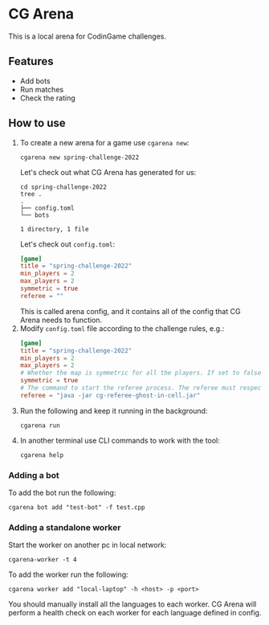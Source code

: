 # CG Arena

This is a local arena for CodinGame challenges.

## Features

- Add bots
- Run matches
- Check the rating

## How to use

1. To create a new arena for a game use `cgarena new`:
   ```shell
   cgarena new spring-challenge-2022
   ```
   Let's check out what CG Arena has generated for us:
   ```shell
   cd spring-challenge-2022
   tree .
   .
   ├── config.toml
   └── bots

   1 directory, 1 file
   ```
   Let's check out `config.toml`:
   ```toml
   [game]
   title = "spring-challenge-2022"
   min_players = 2
   max_players = 2
   symmetric = true
   referee = ""
   ```
   This is called arena config, and it contains all of the config that CG Arena needs to function.
2. Modify `config.toml` file according to the challenge rules, e.g.:
    ```toml
    [game]
    title = "spring-challenge-2022"
    min_players = 2
    max_players = 2
    # Whether the map is symmetric for all the players. If set to false extra mirror matches would be played.
    symmetric = true
    # The command to start the referee process. The referee must respect cg-brutaltester protocol
    referee = "java -jar cg-referee-ghost-in-cell.jar"
    ``` 
3. Run the following and keep it running in the background:
   ```shell
   cgarena run
   ```
4. In another terminal use CLI commands to work with the tool:
   ```shell
   cgarena help
   ```

### Adding a bot

To add the bot run the following:
```shell
cgarena bot add "test-bot" -f test.cpp
```

### Adding a standalone worker

Start the worker on another pc in local network:
```shell
cgarena-worker -t 4
```

To add the worker run the following:
```shell
cgarena worker add "local-laptop" -h <host> -p <port>
```

You should manually install all the languages to each worker. CG Arena will perform a health check on each worker for each language defined in config.